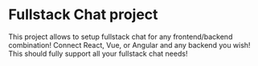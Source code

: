 # Fullstack Chat project
 This project allows to setup fullstack chat for any frontend/backend combination!  Connect React, Vue, or Angular and any backend you wish!  This should fully support all your fullstack chat needs!
